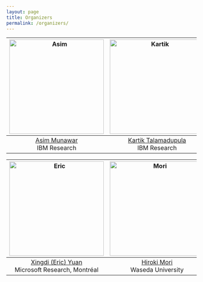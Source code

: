 ```yaml
---
layout: page
title: Organizers
permalink: /organizers/
---
```


<div>
  
<img src="https://kbrl.github.io/img/asim.jpg" alt="Asim" width="250"/>|  <img src="https://kbrl.github.io/img/kartik.jpg" alt="Kartik" width="250"/> |  <img src="https://kbrl.github.io/img/marc.jpg" alt="Marc" width="250"/> |
:---------------:|:---------------:|:-------------:
[Asim Munawar](https://researcher.watson.ibm.com/researcher/view.php?person=jp-ASIM)<br>IBM Research | [Kartik Talamadupula](http://www.ktalamad.com/)<br>IBM Research | [Marc-Alexandre Côté](https://www.microsoft.com/en-us/research/people/macote/)<br>Microsoft Research, Montréal


<img src="https://kbrl.github.io/img/eric.jpg" alt="Eric" width="250"/>|  <img src="https://kbrl.github.io/img/mori.jpg" alt="Mori" width="250"/> 
:---------------:|:---------------:
[Xingdi (Eric) Yuan](https://xingdi-eric-yuan.github.io/)<br>Microsoft Research, Montréal | [Hiroki Mori](https://researchmap.jp/hirokimori1981/?lang=english)<br>Waseda University

</div>

<style>
table th:first-of-type {
    width: 10%;
}
table th:nth-of-type(2) {
    width: 10%;
}
table th:nth-of-type(3) {
    width: 50%;
}
table th:nth-of-type(4) {
    width: 30%;
}
</style>
